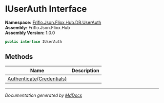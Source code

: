 ﻿<!--  
  <auto-generated>   
    The contents of this file were generated by a tool.  
    Changes to this file may be list if the file is regenerated  
  </auto-generated>   
-->

# IUserAuth Interface

**Namespace:** [Friflo.Json.Fliox.Hub.DB.UserAuth](../index.md)  
**Assembly:** Friflo.Json.Fliox.Hub  
**Assembly Version:** 1.0.0

```csharp
public interface IUserAuth
```

## Methods

| Name                                                 | Description |
| ---------------------------------------------------- | ----------- |
| [Authenticate(Credentials)](methods/Authenticate.md) |             |

___

*Documentation generated by [MdDocs](https://github.com/ap0llo/mddocs)*

